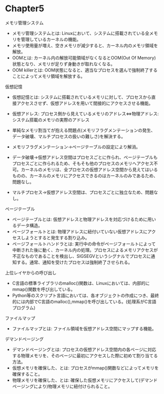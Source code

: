 # Chapter5

メモリ管理システム
- メモリ管理システムとは: Linuxにおいて、システムに搭載されている全メモリを管理しているカーネルの機能。
- メモリ使用量が増え、空きメモリが減少すると、カーネル内のメモリ領域を解放。
- OOMとは: カーネル内の解放可能領域がなくなるとOOM(Out Of Memory)状態となり、メモリが足りず身動きが取れなくなる。
- OOM killerとは: OOM状態になると、適当なプロセスを選んで強制終了することによってメモリ領域を解放する。

仮想記憶
- 仮想記憶とは: システムに搭載されているメモリに対して、プロセスから直接アクセスさせず、仮想アドレスを用いて間接的にアクセスさせる機能。
- 仮想アドレス: プロセス側から見えているメモリのアドレス⇔物理アドレス: システム搭載のメモリの実際のアドレス
- 単純なメモリ割当てが抱える問題点(メモリフラグメンテーションの発生、データ破壊、マルチプロセスの扱いの難しさ)を解決する。

- メモリフラグメンテーション→ページテーブルの設定により解消。
- データ破壊→仮想アドレス空間はプロセスごとに作られ、ページテーブルもプロセスごとに作られるため、そもそも他のプロセスのメモリへアクセス不可。カーネルのメモリは、全プロセスの仮想アドレス空間から見えてはいるものの、カーネルのメモリにアクセスできるのはカーネルのみであるため、問題なし。
- マルチプロセス→仮想アドレス空間は、プロセスごとに独立なため、問題なし。

ページテーブル
- ページテーブルとは: 仮想アドレスと物理アドレスを対応づけるために用いるデータ構造。
- ページフォールトとは: 物理アドレスに紐付いていない仮想アドレスにアクセスしようとすると発生する割り込み。
- ページフォールトハンドラとは: 実行中の命令がページフォールトによって中断された後に動く、カーネル内の処理。プロセスによるメモリアクセスが不正なものであることを検出し、SIGSEGVというシグナルでプロセスに通知する。通常、通知を受けたプロセスは強制終了させられる。

上位レイヤからの呼び出し
- C言語の標準ライブラリのmalloc()関数は、Linuxにおいては、内部的にmmap()関数を呼び出している。
- Python等のスクリプト言語においては、各オブジェクトの作成につき、最終的には内部でC言語のmalloc(),mmap()を呼び出している。(処理系がC言語プログラム)

ファイルマップ
- ファイルマップとは: ファイル領域を仮想アドレス空間にマップする機能。

デマンドページング
- デマンドページングとは: プロセスの仮想アドレス空間内の各ページに対応する物理メモリを、そのページに最初にアクセスした際に初めて割り当てる方法。
- 仮想メモリを確保した、とは: プロセスがmmap()関数などによってメモリを確保すること。
- 物理メモリを確保した、とは: 確保した仮想メモリにアクセスして(デマンドページングにより)物理メモリに紐付けられること。
